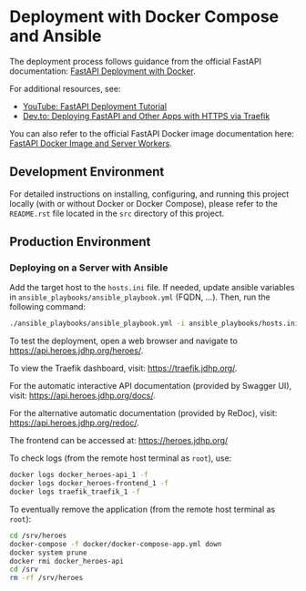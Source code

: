 # Deployment with Docker Compose and Ansible

The deployment process follows guidance from the official FastAPI documentation: [FastAPI Deployment with Docker](https://fastapi.tiangolo.com/deployment/docker/).

For additional resources, see:
- [YouTube: FastAPI Deployment Tutorial](https://www.youtube.com/watch?v=7N5O62FjGDc&list=WL&index=6)
- [Dev.to: Deploying FastAPI and Other Apps with HTTPS via Traefik](https://dev.to/tiangolo/deploying-fastapi-and-other-apps-with-https-powered-by-traefik-5dik)

You can also refer to the official FastAPI Docker image documentation here: [FastAPI Docker Image and Server Workers](https://fastapi.tiangolo.com/de/deployment/server-workers/).


## Development Environment

For detailed instructions on installing, configuring, and running this project locally (with or without Docker or Docker Compose), please refer to the `README.rst` file located in the `src` directory of this project.


## Production Environment

### Deploying on a Server with Ansible

Add the target host to the `hosts.ini` file.
If needed, update ansible variables in `ansible_playbooks/ansible_playbook.yml` (FQDN, ...).
Then, run the following command:

```sh
./ansible_playbooks/ansible_playbook.yml -i ansible_playbooks/hosts.ini
```

To test the deployment, open a web browser and navigate to https://api.heroes.jdhp.org/heroes/.

To view the Traefik dashboard, visit: https://traefik.jdhp.org/.

For the automatic interactive API documentation (provided by Swagger UI), visit: https://api.heroes.jdhp.org/docs/.

For the alternative automatic documentation (provided by ReDoc), visit: https://api.heroes.jdhp.org/redoc/.

The frontend can be accessed at: https://heroes.jdhp.org/

To check logs (from the remote host terminal as `root`), use:

```sh
docker logs docker_heroes-api_1 -f
docker logs docker_heroes-frontend_1 -f
docker logs traefik_traefik_1 -f
```

To eventually remove the application (from the remote host terminal as `root`):

```sh
cd /srv/heroes
docker-compose -f docker/docker-compose-app.yml down
docker system prune
docker rmi docker_heroes-api
cd /srv
rm -rf /srv/heroes
```
